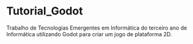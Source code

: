 # Tutorial_Godot
Trabalho de Tecnologias Emergentes em Informática do terceiro ano de Informática utilizando Godot para criar um jogo de plataforma 2D.
